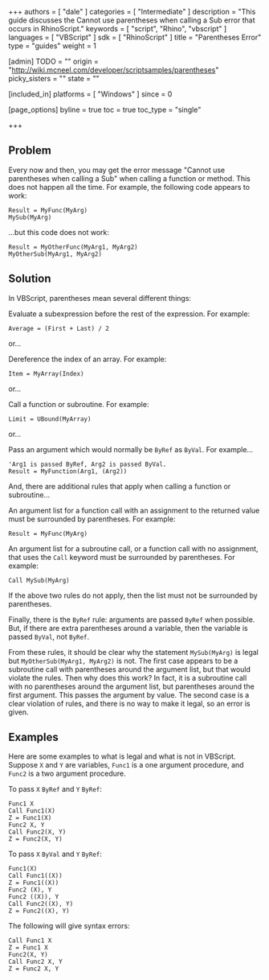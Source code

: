 +++
authors = [ "dale" ]
categories = [ "Intermediate" ]
description = "This guide discusses the Cannot use parentheses when calling a Sub error that occurs in RhinoScript."
keywords = [ "script", "Rhino", "vbscript" ]
languages = [ "VBScript" ]
sdk = [ "RhinoScript" ]
title = "Parentheses Error"
type = "guides"
weight = 1

[admin]
TODO = ""
origin = "http://wiki.mcneel.com/developer/scriptsamples/parentheses"
picky_sisters = ""
state = ""

[included_in]
platforms = [ "Windows" ]
since = 0

[page_options]
byline = true
toc = true
toc_type = "single"

+++


## Problem

Every now and then, you may get the error message "Cannot use parentheses when calling a Sub" when calling a function or method.  This does not happen all the time.  For example, the following code appears to work:

```vbnet
Result = MyFunc(MyArg)
MySub(MyArg)
```

...but this code does not work:

```vbnet
Result = MyOtherFunc(MyArg1, MyArg2)
MyOtherSub(MyArg1, MyArg2)
```

## Solution

In VBScript, parentheses mean several different things:

Evaluate a subexpression before the rest of the expression.  For example:

```vbnet
Average = (First + Last) / 2
```

or...

Dereference the index of an array.  For example:

```vbnet
Item = MyArray(Index)
```

or...

Call a function or subroutine.  For example:

```vbnet
Limit = UBound(MyArray)
```

or...

Pass an argument which would normally be `ByRef` as `ByVal`.  For example...

```vbnet
'Arg1 is passed ByRef, Arg2 is passed ByVal.
Result = MyFunction(Arg1, (Arg2))
```

And, there are additional rules that apply when calling a function or subroutine...

An argument list for a function call with an assignment to the returned value must be surrounded by parentheses.  For example:

```vbnet
Result = MyFunc(MyArg)
```

An argument list for a subroutine call, or a function call with no assignment, that uses the `Call` keyword must be surrounded by parentheses.  For example:

```vbnet
Call MySub(MyArg)
```

If the above two rules do not apply, then the list must not be surrounded by parentheses.

Finally, there is the `ByRef` rule: arguments are passed `ByRef` when possible.  But, if there are extra parentheses around a variable, then the variable is passed `ByVal`, not `ByRef`.

From these rules, it should be clear why the statement `MySub(MyArg)` is legal but `MyOtherSub(MyArg1, MyArg2)` is not. The first case appears to be a subroutine call with parentheses around the argument list, but that would violate the rules. Then why does this work?  In fact, it is a subroutine call with no parentheses around the argument list, but parentheses around the first argument.  This passes the argument by value. The second case is a clear violation of rules, and there is no way to make it legal, so an error is given.

## Examples

Here are some examples to what is legal and what is not in VBScript. Suppose `X` and `Y` are variables, `Func1` is a one argument procedure, and `Func2` is a two argument procedure.

To pass `X` `ByRef` and `Y` `ByRef`:

```vbnet
Func1 X
Call Func1(X)
Z = Func1(X)
Func2 X, Y
Call Func2(X, Y)
Z = Func2(X, Y)
```

To pass `X` `ByVal` and `Y` `ByRef`:

```vbnet
Func1(X)
Call Func1((X))
Z = Func1((X))
Func2 (X), Y
Func2 ((X)), Y
Call Func2((X), Y)
Z = Func2((X), Y)
```

The following will give syntax errors:

```vbnet
Call Func1 X
Z = Func1 X
Func2(X, Y)
Call Func2 X, Y
Z = Func2 X, Y
```

